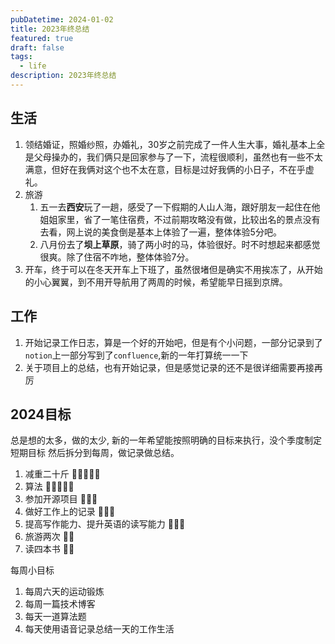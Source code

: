 ```yaml
---
pubDatetime: 2024-01-02
title: 2023年终总结
featured: true
draft: false
tags:
  - life
description: 2023年终总结
---
```


## 生活

1. 领结婚证，照婚纱照，办婚礼，30岁之前完成了一件人生大事，婚礼基本上全是父母操办的，我们俩只是回家参与了一下，流程很顺利，虽然也有一些不太满意，但好在我俩对这个也不太在意，目标是过好我俩的小日子，不在乎虚礼。
2. 旅游
   1. 五一去**西安**玩了一趟，感受了一下假期的人山人海，跟好朋友一起住在他姐姐家里，省了一笔住宿费，不过前期攻略没有做，比较出名的景点没有去看，网上说的美食倒是基本上体验了一遍，整体体验5分吧。
   2. 八月份去了**坝上草原**，骑了两小时的马，体验很好。时不时想起来都感觉很爽。除了住宿不咋地，整体体验7分。
3. 开车，终于可以在冬天开车上下班了，虽然很堵但是确实不用挨冻了，从开始的小心翼翼，到不用开导航用了两周的时候，希望能早日摇到京牌。

## 工作

1. 开始记录工作日志，算是一个好的开始吧，但是有个小问题，一部分记录到了`notion`上一部分写到了`confluence`,新的一年打算统一一下
2. 关于项目上的总结，也有开始记录，但是感觉记录的还不是很详细需要再接再厉

## 2024目标

总是想的太多，做的太少, 新的一年希望能按照明确的目标来执行，没个季度制定短期目标
然后拆分到每周，做记录做总结。

1. 减重二十斤 🌟🌟🌟🌟🌟
2. 算法 🌟🌟🌟🌟🌟
3. 参加开源项目 🌟🌟🌟
4. 做好工作上的记录 🌟🌟🌟
5. 提高写作能力、提升英语的读写能力 🌟🌟🌟
6. 旅游两次 🌟🌟
7. 读四本书 🌟🌟

每周小目标

1. 每周六天的运动锻炼
2. 每周一篇技术博客
3. 每天一道算法题
4. 每天使用语音记录总结一天的工作生活
